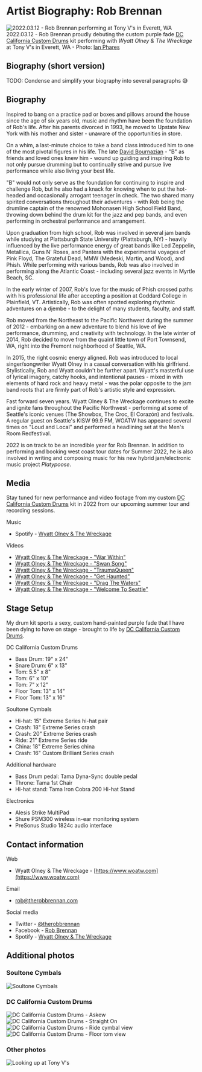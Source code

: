 # Artist Biography: Rob Brennan

![2022.03.12 - Rob Brennan performing at Tony V's in Everett, WA](../assets/profile/20220312-rob-at-tony-vs.jpeg)
2022.03.12 - Rob Brennan proudly debuting the custom purple fade [DC California Custom Drums](http://www.dccalifornia.com) kit performing with _Wyatt Olney & The Wreckage_ at Tony V's in Everett, WA - Photo: [Ian Phares](https://www.facebook.com/ian.phares.1)

## Biography (short version)

TODO: Condense and simplify your biography into several paragraphs 😅

## Biography

Inspired to bang on a practice pad or boxes and pillows around the house since the age of six years old, music and rhythm have been the foundation of Rob's life. After his parents divorced in 1993, he moved to Upstate New York with his mother and sister - unaware of the opportunities in store.

On a whim, a last-minute choice to take a band class introduced him to one of the most pivotal figures in his life. The late [David Bournazian](https://www.timesunion.com/news/article/David-Bournazian-Mohonasen-s-renowned-music-6004045.php) - "B" as friends and loved ones knew him - wound up guiding and inspiring Rob to not only pursue drumming but to continually strive and pursue live performance while also living your best life.

"B" would not only serve as the foundation for continuing to inspire and challenge Rob, but he also had a knack for knowing when to put the hot-headed and occasionally arrogant teenager in check. The two shared many spirited conversations throughout their adventures - with Rob being the drumline captain of the renowned Mohonasen High School Field Band, throwing down behind the drum kit for the jazz and pep bands, and even performing in orchestral performance and arrangement.

Upon graduation from high school, Rob was involved in several jam bands while studying at Plattsburgh State University (Plattsburgh, NY) - heavily influenced by the live performance energy of great bands like Led Zeppelin, Metallica, Guns N' Roses, and Pantera with the experimental voyages of Pink Floyd, The Grateful Dead, MMW (Medeski, Martin, and Wood), and Phish. While performing with various bands, Rob was also involved in performing along the Atlantic Coast - including several jazz events in Myrtle Beach, SC.

In the early winter of 2007, Rob's love for the music of Phish crossed paths with his professional life after accepting a position at Goddard College in Plainfield, VT. Artistically, Rob was often spotted exploring rhythmic adventures on a djembe - to the delight of many students, faculty, and staff.

Rob moved from the Northeast to the Pacific Northwest during the summer of 2012 - embarking on a new adventure to blend his love of live performance, drumming, and creativity with technology. In the late winter of 2014, Rob decided to move from the quaint little town of Port Townsend, WA, right into the Fremont neighborhood of Seattle, WA.

In 2015, the right cosmic energy aligned. Rob was introduced to local singer/songwriter Wyatt Olney in a casual conversation with his girlfriend. Stylistically, Rob and Wyatt couldn't be further apart. Wyatt's masterful use of lyrical imagery, catchy hooks, and intentional pauses - mixed in with elements of hard rock and heavy metal - was the polar opposite to the jam band roots that are firmly part of Rob's artistic style and expression.

Fast forward seven years. Wyatt Olney & The Wreckage continues to excite and ignite fans throughout the Pacific Northwest - performing at some of Seattle's iconic venues (The Showbox, The Croc, El Corazón) and festivals. A regular guest on Seattle's KISW 99.9 FM, WOATW has appeared several times on "Loud and Local" and performed a headlining set at the Men's Room Redfestival.

2022 is on track to be an incredible year for Rob Brennan. In addition to performing and booking west coast tour dates for Summer 2022, he is also involved in writing and composing music for his new hybrid jam/electronic music project _Platypoose_.

## Media

Stay tuned for new performance and video footage from my custom [DC California Custom Drums](http://www.dccalifornia.com) kit in 2022 from our upcoming summer tour and recording sessions.

Music

- Spotify - [Wyatt Olney & The Wreckage](https://open.spotify.com/artist/3ExbLuST1For3zEAbbzNWC)

Videos

- [Wyatt Olney & The Wreckage - "War Within"](https://www.youtube.com/watch?v=9DkgVjpYB2Y)
- [Wyatt Olney & The Wreckage - "Swan Song"](https://www.youtube.com/watch?v=4ZNhcQXz4lM)
- [Wyatt Olney & The Wreckage - "TraumaQueen"](https://www.youtube.com/watch?v=WmsJONZEAZE)
- [Wyatt Olney & The Wreckage - "Get Haunted"](https://www.youtube.com/watch?v=lxEDUu9wHZk)
- [Wyatt Olney & The Wreckage - "Drag The Waters"](https://www.youtube.com/watch?v=oAPc10BUrMk)
- [Wyatt Olney & The Wreckage - "Welcome To Seattle"](https://www.youtube.com/watch?v=G4qpFCWK6k8)

## Stage Setup

My drum kit sports a sexy, custom hand-painted purple fade that I have been dying to have on stage - brought to life by [DC California Custom Drums](http://www.dccalifornia.com).

DC California Custom Drums

- Bass Drum: 19" x 24"
- Snare Drum: 6" x 13"
- Tom: 5.5" x 8"
- Tom: 6" x 10"
- Tom: 7" x 12"
- Floor Tom: 13" x 14"
- Floor Tom: 13" x 16"

Soultone Cymbals

- Hi-hat: 15" Extreme Series hi-hat pair
- Crash: 18" Extreme Series crash
- Crash: 20" Extreme Series crash
- Ride: 21" Extreme Series ride
- China: 18" Extreme Series china
- Crash: 16" Custom Brilliant Series crash

Additional hardware

- Bass Drum pedal: Tama Dyna-Sync double pedal
- Throne: Tama 1st Chair
- Hi-hat stand: Tama Iron Cobra 200 Hi-hat Stand

Electronics

- Alesis Strike MultiPad
- Shure PSM300 wireless in-ear monitoring system
- PreSonus Studio 1824c audio interface

## Contact information

Web

- Wyatt Olney & The Wreckage - [https://www.woatw.com](https://www.woatw.com)

Email

- [rob@therobbrennan.com](mailto:rob@therobbrennan.com?subject=[Soultone%20Cymbals]%20Artist%20Profile)

Social media

- Twitter - [@therobbrennan](https://twitter.com/therobbrennan)
- Facebook - [Rob Brennan](https://www.facebook.com/therobbrennan)
- Spotify - [Wyatt Olney & The Wreckage](https://open.spotify.com/artist/3ExbLuST1For3zEAbbzNWC)

## Additional photos

### Soultone Cymbals

![Soultone Cymbals](../assets/soultone-cymbals/IMG_0109-dc-california-ride-cymbal-view.jpeg)

### DC California Custom Drums

![DC California Custom Drums - Askew](../assets/dc-california-custom-drums/IMG_0107-dc-california-kit-askew.jpeg)
![DC California Custom Drums - Straight On](../assets/dc-california-custom-drums/IMG_0108-dc-california-front.jpeg)
![DC California Custom Drums - Ride cymbal view](../assets/dc-california-custom-drums/IMG_0109-dc-california-ride-cymbal-view.jpeg)
![DC California Custom Drums - Floor tom view](../assets/dc-california-custom-drums/IMG_0110-dc-california-floor-tom-view.jpeg)

### Other photos

![Looking up at Tony V's](../assets/profile/20220312-rob-at-tony-vs-looking-up.jpeg)
